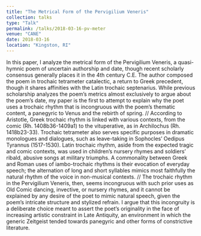 ```yaml
---
title: "The Metrical Form of the Pervigilium Veneris"
collection: talks
type: "Talk"
permalink: /talks/2018-03-16-pv-meter
venue: "CANE"
date: 2018-03-16
location: "Kingston, RI"
---
```


In this paper, I analyze the metrical form of the Pervigilium Veneris, a quasi-hymnic poem of uncertain authorship and date, though recent scholarly consensus generally places it in the 4th century C.E. The author composed the poem in trochaic tetrameter catalectic, a return to Greek precedent, though it shares affinities with the Latin trochaic septenarius. While previous scholarship analyzes the poem’s metrics almost exclusively to argue about the poem’s date, my paper is the first to attempt to explain why the poet uses a trochaic rhythm that is incongruous with the poem’s thematic content, a panegyric to Venus and the rebirth of spring. // According to Aristotle, Greek trochaic rhythm is linked with various contexts, from the comic (Rh. 1408b36-1409a1) to the vituperative, as in Archilochus (Rh. 1418b23-33). Trochaic tetrameter also serves specific purposes in dramatic monologues and dialogues, such as leave-taking in Sophocles’ Oedipus Tyrannus (1517-1530). Latin trochaic rhythm, aside from the expected tragic and comic contexts, was used in children’s nursery rhymes and soldiers’ ribald, abusive songs at military triumphs. A commonality between Greek and Roman uses of iambo-trochaic rhythms is their evocation of everyday speech; the alternation of long and short syllables mimics most faithfully the natural rhythm of the voice in non-musical contexts. // The trochaic rhythm in the Pervigilium Veneris, then, seems incongruous with such prior uses as Old Comic dancing, invective, or nursery rhymes, and it cannot be explained by any desire of the poet to mimic natural speech, given the poem’s intricate structure and stylized refrain. I argue that this incongruity is a deliberate choice meant to assert the poet’s originality in the face of increasing artistic constraint in Late Antiquity, an environment in which the generic Zeitgeist tended towards panegyric and other forms of constrictive literature.